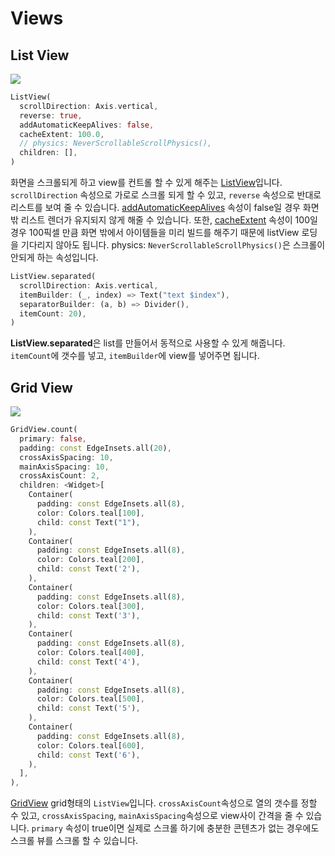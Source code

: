 # Views

## List View
<img src="https://user-images.githubusercontent.com/73378472/200172490-cb064da6-7bd8-42c1-bc74-815292db57e0.gif"/></br>

```dart
ListView(
  scrollDirection: Axis.vertical,
  reverse: true,
  addAutomaticKeepAlives: false,
  cacheExtent: 100.0,
  // physics: NeverScrollableScrollPhysics(),
  children: [],
)
```
화면을 스크롤되게 하고 view를 컨트롤 할 수 있게 해주는 [ListView][ListViewLink]입니다.
`scrollDirection` 속성으로 가로로 스크롤 되게 할 수 있고, `reverse` 속성으로 반대로 리스트를 보여 줄 수 있습니다.
[addAutomaticKeepAlives][KeepAliveLink] 속성이 false일 경우 화면 밖 리스트 렌더가 유지되지 않게 해줄 수 있습니다.
또한, [cacheExtent][cacheExtentLink] 속성이 100일 경우 100픽셀 만큼 화면 밖에서 아이템들을 미리 빌드를 해주기 때문에 listView 로딩을 기다리지 않아도 됩니다.
physics: `NeverScrollableScrollPhysics()`은 스크롤이 안되게 하는 속성입니다.

[KeepAliveLink]:https://api.flutter.dev/flutter/widgets/KeepAlive-class.html
[cacheExtentLink]:https://api.flutter.dev/flutter/widgets/ScrollView/cacheExtent.html
[ListViewLink]:https://api.flutter.dev/flutter/widgets/ListView-class.html

```dart
ListView.separated(
  scrollDirection: Axis.vertical,
  itemBuilder: (_, index) => Text("text $index"),
  separatorBuilder: (a, b) => Divider(),
  itemCount: 20),
)
```

**ListView.separated**은 list를 만들어서 동적으로 사용할 수 있게 해줍니다. `itemCount`에 갯수를 넣고, `itemBuilder`에 view를 넣어주면 됩니다.

## Grid View
<img src="https://user-images.githubusercontent.com/73378472/200179707-04a6eec1-be62-419e-bf3d-c1a45a80c04a.gif"/></br>

```dart
GridView.count(
  primary: false,
  padding: const EdgeInsets.all(20),
  crossAxisSpacing: 10,
  mainAxisSpacing: 10,
  crossAxisCount: 2,
  children: <Widget>[
    Container(
      padding: const EdgeInsets.all(8),
      color: Colors.teal[100],
      child: const Text("1"),
    ),
    Container(
      padding: const EdgeInsets.all(8),
      color: Colors.teal[200],
      child: const Text('2'),
    ),
    Container(
      padding: const EdgeInsets.all(8),
      color: Colors.teal[300],
      child: const Text('3'),
    ),
    Container(
      padding: const EdgeInsets.all(8),
      color: Colors.teal[400],
      child: const Text('4'),
    ),
    Container(
      padding: const EdgeInsets.all(8),
      color: Colors.teal[500],
      child: const Text('5'),
    ),
    Container(
      padding: const EdgeInsets.all(8),
      color: Colors.teal[600],
      child: const Text('6'),
    ),
  ],
),
```

[GridView][GridViewLink] grid형태의 `ListView`입니다. `crossAxisCount`속성으로 열의 갯수를 정할 수 있고, `crossAxisSpacing`, `mainAxisSpacing`속성으로 view사이 간격을 줄 수 있습니다.
`primary` 속성이 true이면 실제로 스크롤 하기에 충분한 콘텐츠가 없는 경우에도 스크롤 뷰를 스크롤 할 수 있습니다. 

[GridViewLink]:https://api.flutter.dev/flutter/widgets/GridView-class.html